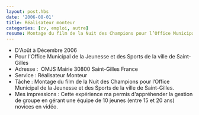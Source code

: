 ```yaml
---
layout: post.hbs
date: '2006-08-01'
title: Réalisateur monteur
categories: [cv, emploi, autre]
resume: Montage du film de la Nuit des Champions pour l’Office Municipal de la Jeunesse et des Sports de la ville de Saint-Gilles.
---
```

* D'Août à Décembre 2006
* Pour l'Office Municipal de la Jeunesse et des Sports de la ville de Saint-Gilles
* Adresse : ­ OMJS Mairie­ 30800­ Saint-Gilles­ France
* Service : Réalisateur­ Monteur­
* Tâche : Montage du film de la Nuit des Champions pour l’Office Municipal de la Jeunesse et des Sports de la ville de Saint-Gilles.
* Mes impressions : Cette expérience ma permis d'appréhender la gestion de groupe en gérant une équipe de 10 jeunes (entre 15 et 20 ans) novices en vidéo.